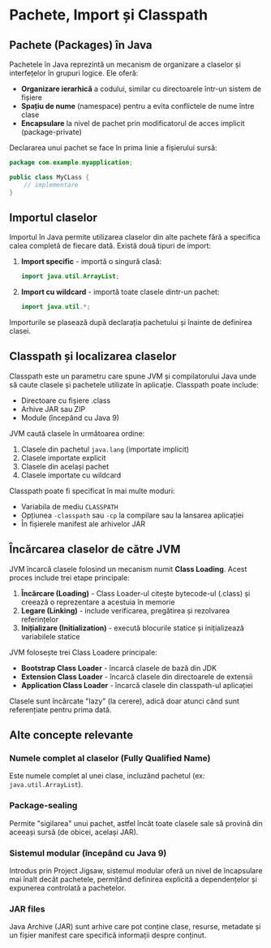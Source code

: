 # Pachete, Import și Classpath

## Pachete (Packages) în Java

Pachetele în Java reprezintă un mecanism de organizare a claselor și interfețelor în grupuri logice. Ele oferă:

- **Organizare ierarhică** a codului, similar cu directoarele într-un sistem de fișiere
- **Spațiu de nume** (namespace) pentru a evita conflictele de nume între clase
- **Encapsulare** la nivel de pachet prin modificatorul de acces implicit (package-private)

Declararea unui pachet se face în prima linie a fișierului sursă:

```java
package com.example.myapplication;

public class MyCLass {
    // implementare
}
```

## Importul claselor

Importul în Java permite utilizarea claselor din alte pachete fără a specifica calea completă de fiecare dată. Există două tipuri de import:

1. **Import specific** - importă o singură clasă:
   ```java
   import java.util.ArrayList;
   ```

2. **Import cu wildcard** - importă toate clasele dintr-un pachet:
   ```java
   import java.util.*;
   ```

Importurile se plasează după declarația pachetului și înainte de definirea clasei.

## Classpath și localizarea claselor

Classpath este un parametru care spune JVM și compilatorului Java unde să caute clasele și pachetele utilizate în aplicație. Classpath poate include:

- Directoare cu fișiere .class
- Arhive JAR sau ZIP
- Module (începând cu Java 9)

JVM caută clasele în următoarea ordine:

1. Clasele din pachetul `java.lang` (importate implicit)
2. Clasele importate explicit
3. Clasele din același pachet
4. Clasele importate cu wildcard

Classpath poate fi specificat în mai multe moduri:
- Variabila de mediu `CLASSPATH`
- Opțiunea `-classpath` sau `-cp` la compilare sau la lansarea aplicației
- În fișierele manifest ale arhivelor JAR

## Încărcarea claselor de către JVM

JVM încarcă clasele folosind un mecanism numit **Class Loading**. Acest proces include trei etape principale:

1. **Încărcare (Loading)** - Class Loader-ul citește bytecode-ul (.class) și creează o reprezentare a acestuia în memorie
2. **Legare (Linking)** - include verificarea, pregătirea și rezolvarea referințelor
3. **Inițializare (Initialization)** - execută blocurile statice și inițializează variabilele statice

JVM folosește trei Class Loadere principale:
- **Bootstrap Class Loader** - încarcă clasele de bază din JDK
- **Extension Class Loader** - încarcă clasele din directoarele de extensii
- **Application Class Loader** - încarcă clasele din classpath-ul aplicației

Clasele sunt încărcate "lazy" (la cerere), adică doar atunci când sunt referențiate pentru prima dată.

## Alte concepte relevante

### Numele complet al claselor (Fully Qualified Name)
Este numele complet al unei clase, incluzând pachetul (ex: `java.util.ArrayList`).

### Package-sealing
Permite "sigilarea" unui pachet, astfel încât toate clasele sale să provină din aceeași sursă (de obicei, același JAR).

### Sistemul modular (începând cu Java 9)
Introdus prin Project Jigsaw, sistemul modular oferă un nivel de încapsulare mai înalt decât pachetele, permițând definirea explicită a dependențelor și expunerea controlată a pachetelor.

### JAR files
Java Archive (JAR) sunt arhive care pot conține clase, resurse, metadate și un fișier manifest care specifică informații despre conținut.

